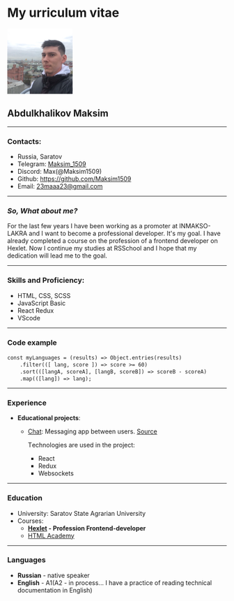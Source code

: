 # My urriculum vitae
![Photo](my_photo.jpg)

## Abdulkhalikov Maksim

***

### Contacts:
* Russia, Saratov
* Telegram: [Maksim_1509](https://t.me/Maksim_1509)
* Discord: Max(@Maksim1509)
* Github: https://github.com/Maksim1509
* Email: 23maaa23@gmail.com

***

### _So, What about me?_

For the last few years I have been working as a promoter at INMAKSO-LAKRA and I want to become a professional developer. It's my goal. I have already completed a course on the profession of a frontend developer on Hexlet. Now I continue my studies at RSSchool and I hope that my dedication will lead me to the goal.

***

### Skills and Proficiency:

* HTML, CSS, SCSS
* JavaScript Basic
* React Redux
* VScode

***

### Code example

```
const myLanguages = (results) => Object.entries(results)
    .filter(([ lang, score ]) => score >= 60)
    .sort(([langA, scoreA], [langB, scoreB]) => scoreB - scoreA)
    .map(([lang]) => lang);
```
***

### Experience

* **Educational projects**:
  + [Chat](https://thawing-fortress-04345.herokuapp.com/): Messaging app between users.
    [Source](https://github.com/Maksim1509/frontend-project-lvl4)

    Тechnologies are used in the project:
      - React
      - Redux
      - Websockets 

***

### Education

* University: Saratov State Agrarian University
* Courses: 
  + **[Hexlet](https://ru.hexlet.io/u/maksim_a) - Profession Frontend-developer**
  + [HTML Academy](https://htmlacademy.ru/profile/id1042271)

***

### Languages
  * **Russian** - native speaker
  * **English** - A1(A2 - in process... I have a practice of reading technical documentation in English)
  